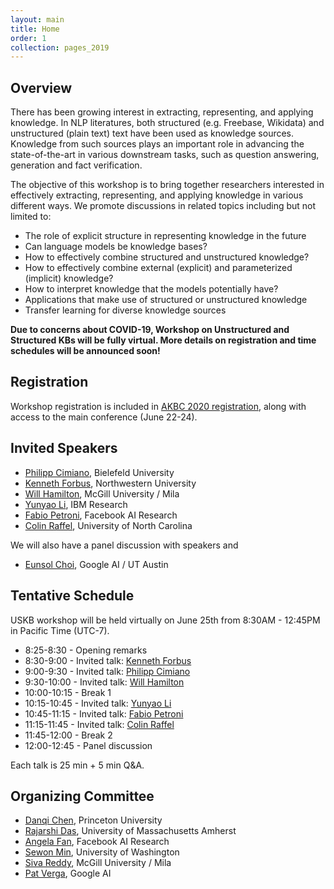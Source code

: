```yaml
---
layout: main
title: Home
order: 1
collection: pages_2019
---
```


## Overview

There has been growing interest in extracting, representing, and applying knowledge. In NLP literatures, both structured (e.g. Freebase, Wikidata) and unstructured (plain text) text have been used as knowledge sources. Knowledge from such sources plays an important role in advancing the state-of-the-art in various downstream tasks, such as question answering, generation and fact verification.

The objective of this workshop is to bring together researchers interested in effectively extracting, representing, and applying knowledge in various different ways. We promote discussions in related topics including but not limited to:

- The role of explicit structure in representing knowledge in the future
- Can language models be knowledge bases?
- How to effectively combine structured and unstructured knowledge?
- How to effectively combine external (explicit) and parameterized (implicit) knowledge?
- How to interpret knowledge that the models potentially have?
- Applications that make use of structured or unstructured knowledge
- Transfer learning for diverse knowledge sources


**Due to concerns about COVID-19, Workshop on Unstructured and Structured KBs will be fully virtual. More details on registration and time schedules will be announced soon!**

## Registration

Workshop registration is included in [AKBC 2020 registration](https://akbc.ws/2020/registration/), along with access to the main conference (June 22-24).


## Invited Speakers

- [Philipp Cimiano](http://www.sc.cit-ec.uni-bielefeld.de/team/philipp-cimiano/), Bielefeld University
- [Kenneth Forbus](https://users.cs.northwestern.edu/~forbus/), Northwestern University
- [Will Hamilton](https://williamleif.github.io/), McGill University / Mila
- [Yunyao Li](https://researcher.watson.ibm.com/researcher/view.php?person=us-yunyaoli), IBM Research
- [Fabio Petroni](https://www.fabiopetroni.com/), Facebook AI Research
- [Colin Raffel](https://craffel.github.io/), University of North Carolina

We will also have a panel discussion with speakers and

- [Eunsol Choi](https://www.cs.utexas.edu/~eunsol/), Google AI / UT Austin

## Tentative Schedule

USKB workshop will be held virtually on June 25th from 8:30AM - 12:45PM in Pacific Time (UTC-7).

- 8:25-8:30 - Opening remarks
- 8:30-9:00 - Invited talk: [Kenneth Forbus](https://users.cs.northwestern.edu/~forbus/)
- 9:00-9:30 - Invited talk: [Philipp Cimiano](http://www.sc.cit-ec.uni-bielefeld.de/team/philipp-cimiano/)
- 9:30-10:00 - Invited talk: [Will Hamilton](https://williamleif.github.io/)
- 10:00-10:15 - Break 1
- 10:15-10:45 - Invited talk: [Yunyao Li](https://researcher.watson.ibm.com/researcher/view.php?person=us-yunyaoli)
- 10:45-11:15 - Invited talk: [Fabio Petroni](https://www.fabiopetroni.com/)
- 11:15-11:45 - Invited talk: [Colin Raffel](https://craffel.github.io/)
- 11:45-12:00 - Break 2
- 12:00-12:45 - Panel discussion

Each talk is 25 min + 5 min Q&A.


## Organizing Committee
- [Danqi Chen](https://www.cs.princeton.edu/~danqic/), Princeton University
- [Rajarshi Das](http://rajarshd.github.io/), University of Massachusetts Amherst
- [Angela Fan](https://scholar.google.com/citations?user=TLZR9zgAAAAJ&hl=en), Facebook AI Research
- [Sewon Min](https://shmsw25.github.io/), University of Washington
- [Siva Reddy](https://sivareddy.in/), McGill University / Mila
- [Pat Verga](https://people.cs.umass.edu/~pat/), Google AI
